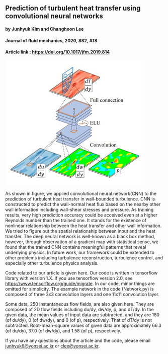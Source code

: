 ## Prediction of turbulent heat transfer using convolutional neural networks
#### by Junhyuk Kim and Changhoon Lee
#### Journal of fluid mechanics, 2020, 882, A18
#### Article link : <https://doi.org/10.1017/jfm.2019.814>

![graphical abstract](graphical-abstract.jpg)

As shown in figure, we applied convolutional neural network(CNN) to the prediction of turbulent heat transfer in wall-bounded turbulence. CNN is constructed to predict the wall-normal heat flux based on the nearby other wall information including wall-shear stresses and pressure. As training results, very high prediction accuracy could be acceived even at a higher Reynolds number than the trained one. It stands for the existence of nonlinear relationship between the heat transfer and other wall information. We tried to figure out the spatial relationship between input and the heat transfer. The deep neural network is well-known as a black box method, however, through observation of a gradient map with statistical sense, we found that the trained CNN contains meaningful patterns that reveal underlying physics. In future work, our framework could be extended to other problems including turbulence reconstruction, turbulence control, and especially other turbulence physics analysis.  

Code related to our article is given here. Our code is written in tensorflow library with version 1.X. If you use tensorflow version 2.0, see <https://www.tensorflow.org/guide/migrate>. In our code, minor things are omitted for simplicity. The example network in the code (Network.py) is composed of three 3x3 convolution layers and one 11x11 convolution layer.

Some data, 250 instantaneous flow fields, are also given here. They are composed of 2D flow fields including du/dy, dw/dy, p, and dT/dy. In the given data, the mean values of input data are subtracted, and they are 180 (of du/dy), 0 (of dw/dy), and 0 (of p), respectively. That of dT/dy is not subtracted. Root-mean-square values of given data are approximately 66.3 (of du/dy), 37.0 (of dw/dy), and 1.58 (of p), respectively.

If you have any questions about the article and the code, please email <junhyuk6@yonsei.ac.kr> or <clee@yonsei.ac.kr>.
